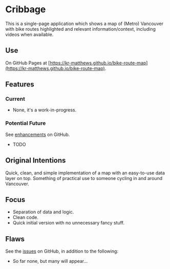 # Cribbage

<!-- TODO: add screenshot -->
<!-- ![Screenshot](public/map.png) -->

This is a single-page application which shows a map of (Metro) Vancouver with bike routes highlighted and relevant information/context, including videos when available.

## Use

On GitHub Pages at [https://kr-matthews.github.io/bike-route-map](https://kr-matthews.github.io/bike-route-map).

## Features

### Current

- None, it's a work-in-progress.

### Potential Future

See [enhancements](https://github.com/kr-matthews/bike-route-map/issues?q=is%3Aissue+is%3Aopen+label%3Aenhancement) on GitHub.

- TODO

## Original Intentions

Quick, clean, and simple implementation of a map with an easy-to-use data layer on top. Something of practical use to someone cycling in and around Vancouver.

## Focus

- Separation of data and logic.
- Clean code.
- Quick initial version with no unnecessary fancy stuff.

## Flaws

See the [issues](https://github.com/kr-matthews/cribbage/issues) on GitHub, in addition to the following:

- So far none, but many will appear...
